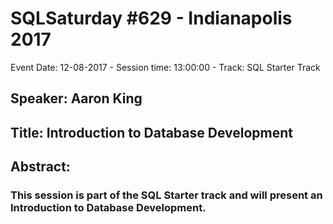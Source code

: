 # SQLSaturday #629 - Indianapolis 2017
Event Date: 12-08-2017 - Session time: 13:00:00 - Track: SQL Starter Track
## Speaker: Aaron King
## Title: Introduction to Database Development
## Abstract:
### This session is part of the SQL Starter track and will present an Introduction to Database Development.
